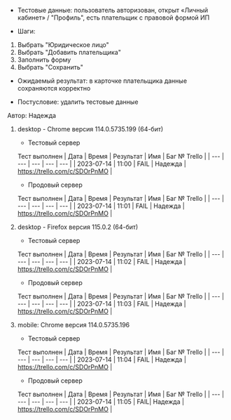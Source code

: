 * Тестовые данные: пользователь авторизован, открыт «Личный кабинет» / "Профиль", есть плательщик с правовой формой ИП

* Шаги:
1.	Выбрать "Юридическое лицо"
2.  Выбрать "Добавить плательщика"
3.  Заполнить форму
4.  Выбрать "Сохранить"

* Ожидаемый результат: в карточке плательщика данные сохраняются корректно

* Постусловие: удалить тестовые данные

Автор: Надежда

1) desktop - Chrome версия 114.0.5735.199 (64-бит)

	* Тестовый сервер 

	Тест выполнен
	| Дата | Время | Результат | Имя | Баг № Trello |
	| --- | --- | --- | --- | --- |
	| 2023-07-14 | 11:00 | FAIL | Надежда | https://trello.com/c/SDOrPnMO | 

	* Продовый сервер

	Тест выполнен
	| Дата | Время | Результат | Имя | Баг № Trello |
	| --- | --- | --- | --- | --- |
	| 2023-07-14 | 11:01 | FAIL | Надежда | https://trello.com/c/SDOrPnMO | 

2) desktop - Firefox версия 115.0.2 (64-бит)

	* Тестовый сервер 

	Тест выполнен
	| Дата | Время | Результат | Имя | Баг № Trello |
	| --- | --- | --- | --- | --- |
	| 2023-07-14 | 11:02 | FAIL | Надежда | https://trello.com/c/SDOrPnMO | 

	* Продовый сервер 

	Тест выполнен
	| Дата | Время | Результат | Имя | Баг № Trello |
	| --- | --- | --- | --- | --- |
	| 2023-07-14 | 11:03 | FAIL | Надежда | https://trello.com/c/SDOrPnMO | 

3) mobile: Chrome версия 114.0.5735.196

	* Тестовый сервер 

	Тест выполнен
	| Дата | Время | Результат | Имя | Баг № Trello |
	| --- | --- | --- | --- | --- |
	| 2023-07-14 | 11:04 | FAIL | Надежда | https://trello.com/c/SDOrPnMO | 

	* Продовый сервер 

	Тест выполнен
	| Дата | Время | Результат | Имя | Баг № Trello |
	| --- | --- | --- | --- | --- |
	| 2023-07-14 | 11:05 | FAIL| Надежда | https://trello.com/c/SDOrPnMO | 